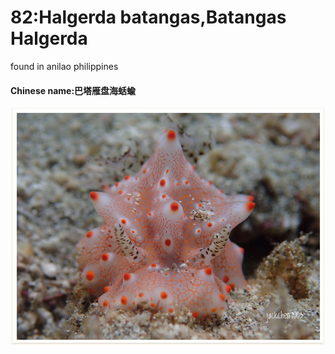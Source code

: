 # 82:Halgerda batangas,Batangas Halgerda

found in anilao philippines

#### Chinese name:巴塔雁盘海蛞蝓

![](../../.gitbook/assets/halgerda-batangas.jpg)

